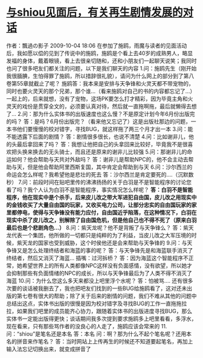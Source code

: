# [与shiou见面后，有关再生剧情发展的对话](https://tieba.baidu.com/p/650973045)
作者：飄過の影子 2009-10-04 18:06
在参加了施鸥，雨魔与读者的见面活动后，我如愿以偿的见到了传说中的施鸥，施鸥是个看上去40岁的成熟男人，略显发福的身体，戴着眼镜，看上去很亲切随和，还和小朋友们一起聊天说笑；我同时也问了很多吧友们都关注的问题，以下是我们聊天的内容
1.问：施鸥先生（刚开始我很腼腆，生怕得罪了施鸥，所以措辞很礼貌），请问为什么网上的部分到了第八卷第55章就截止了呢？
施鸥答：我本来是安排与天争锋和火灵天都不带宠物的，同时也要火灵天的那个兄弟，那个谁...（看来施鸥对自己的书的内容都忘记了...）一起上的，后来就想，没有了宠物，这场PK要怎么打才精彩，因为毕竟主角和火灵天的戏份是贯穿全文的，必须要认真对待，然后就一直拖啊拖，最后就懒得去想了...
2.问：那为什么实体书的出版速度也这么慢？不是原定计划今年6月份出版完的吗？
答：是吗？6月份出版完？（看来他又忘记了）这是出版社那边的问题，一本书他们要慢慢的校对错字，寻找BUG，就这样拖了两三个月才出一本
3.问：能不能透露下后面的剧情？
答：剧情很多很长，也说不清楚
4.问：比如谢非儿，他的头最后拿回来了吗？
答：我想让他把自己的头拿回来比较好，毕竟我不是很喜欢把头换来换去的无头骑士，而且还是原来的谢非儿比较强
5.问：那谢非儿的命运如何？他会帮助与天共对外敌吗？
答：谢非儿是帮助NPC的，他不会主动去帮助与天，但是他会帮助阿里西斯复国，其中肯定会帮助到与天
6.问：沙尔西兰的命运会怎么样呢？我希望他是悲壮的死去
答：沙尔西兰是肯定要死的....（沉默数秒）
7.问：前段时间在贴吧里传的沸沸扬扬的关于白羽是不是智能程序的讨论您看了吗？我个人认为白羽不是智能程序，事实情况怎么样呢？
**答：白羽不是智能程序，他在现实中是个杀手，后来皮儿改之带大军进犯自由国，皮儿改之用现实中的金钱收买了大量自由国的玩家，又收买电力公司，让部分忠实的自由国玩家的家里都停电，使得与天争锋没有能力应付，自由国近乎陷落，在这种情况下，白羽在现实中杀了皮儿改之，别解除了自由国危机，但是他自己也不得不死了（原来白羽最后也是个悲剧角色...）**
8.问：紫天龙呢？他不是背叛了与天争锋么？
答：紫天龙代表一个集团，他所做的一切都只是纯粹的为了利益，当皮儿改之大军压境的时候，紫天龙的国家也受到威胁，这个时侯他还是会来帮助与天争锋的
9.问：与天争锋又是怎么处理终结者和海蓝的事的呢？
答：与天争锋先是和海蓝联手消灭了终结者，然后又消灭了海蓝...
插嘴：过河拆桥？
答：因为海蓝这个智能程序不正常，她希望世界上的所有人类都像NPC这样没有负面感情，没有欲望，所以她才会抑制那些有负面情绪的NPC的成长，所以与天争锋最后为了人类不得不消灭了海蓝
10.问：为什么您这么多天来都没上吧里浮个水呢？
答：怕被骂....
还有很多次要的谈话被我删去了，我也把吧友们找到的一些BUG给施鸥看了，这对还未出版的第七卷有很大的帮助；除了关于后来的剧情的问题，我们不难从其他的问题中总结出这点，实体书出版的很慢是因为校对错字及寻找BUG的工作一直拖拖拉拉，如果我们吧里的成员能齐心协力，跟随着实体书的出版进度寻找BUG，那么实体书一定能出版得更快；谈话期间我多次提到要求施鸥多上吧里看看，多浮水，现在看来，只有那些骂作者的没良心的人走了，施鸥应该会常来的
11.问：“shiou”是笔名还是本名
答：本名
问：啊？那为什么不起个笔名呢？还用本名的拼音来作笔名？
答：当时网站上上传再生的时候还不知道要起笔名，再加上输入法忘记切换出来，就变成拼音了
